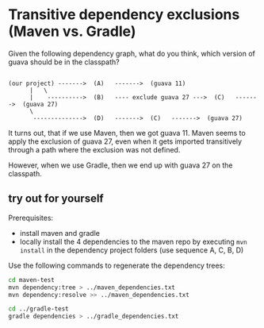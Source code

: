 # Transitive dependency exclusions (Maven vs. Gradle)

Given the following dependency graph, what do you think, which version of guava should be in the classpath?

```

(our project) ------->  (A)   ------->  (guava 11)
      |   \
      |    ---------->  (B)   ---- exclude guava 27 --->  (C)   ------->  (guava 27)
      \
       -------------->  (D)   ------->  (C)   ------->  (guava 27)    

```

It turns out, that if we use Maven, then we got guava 11. Maven seems to apply the exclusion of guava 27, even when it gets imported transitively through a path where the exclusion was not defined.

However, when we use Gradle, then we end up with guava 27 on the classpath. 



## try out for yourself

Prerequisites:
- install maven and gradle
- locally install the 4 dependencies to the maven repo by executing `mvn install` in the dependency project folders (use sequence A, C, B, D)

Use the following commands to regenerate the dependency trees:
```bash
cd maven-test
mvn dependency:tree > ../maven_dependencies.txt
mvn dependency:resolve >> ../maven_dependencies.txt

cd ../gradle-test
gradle dependencies > ../gradle_dependencies.txt
```